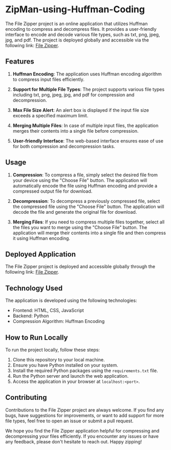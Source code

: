 # ZipMan-using-Huffman-Coding

The File Zipper project is an online application that utilizes Huffman encoding to compress and decompress files. It provides a user-friendly interface to encode and decode various file types, such as txt, png, jpeg, jpg, and pdf. The project is deployed globally and accessible via the following link: [File Zipper](https://file-zipper.nandhakrishna.repl.co/).

## Features

1. **Huffman Encoding**: The application uses Huffman encoding algorithm to compress input files efficiently.

2. **Support for Multiple File Types**: The project supports various file types including txt, png, jpeg, jpg, and pdf for compression and decompression.

3. **Max File Size Alert**: An alert box is displayed if the input file size exceeds a specified maximum limit.

4. **Merging Multiple Files**: In case of multiple input files, the application merges their contents into a single file before compression.

5. **User-friendly Interface**: The web-based interface ensures ease of use for both compression and decompression tasks.

## Usage

1. **Compression**: To compress a file, simply select the desired file from your device using the "Choose File" button. The application will automatically encode the file using Huffman encoding and provide a compressed output file for download.

2. **Decompression**: To decompress a previously compressed file, select the compressed file using the "Choose File" button. The application will decode the file and generate the original file for download.

3. **Merging Files**: If you need to compress multiple files together, select all the files you want to merge using the "Choose File" button. The application will merge their contents into a single file and then compress it using Huffman encoding.

## Deployed Application

The File Zipper project is deployed and accessible globally through the following link: [File Zipper](https://file-zipper.nandhakrishna.repl.co/).

## Technology Used

The application is developed using the following technologies:

- Frontend: HTML, CSS, JavaScript
- Backend: Python
- Compression Algorithm: Huffman Encoding

## How to Run Locally

To run the project locally, follow these steps:

1. Clone this repository to your local machine.
2. Ensure you have Python installed on your system.
3. Install the required Python packages using the `requirements.txt` file.
4. Run the Python server and launch the web application.
5. Access the application in your browser at `localhost:<port>`.

## Contributing

Contributions to the File Zipper project are always welcome. If you find any bugs, have suggestions for improvements, or want to add support for more file types, feel free to open an issue or submit a pull request.

We hope you find the File Zipper application helpful for compressing and decompressing your files efficiently. If you encounter any issues or have any feedback, please don't hesitate to reach out. Happy zipping!
